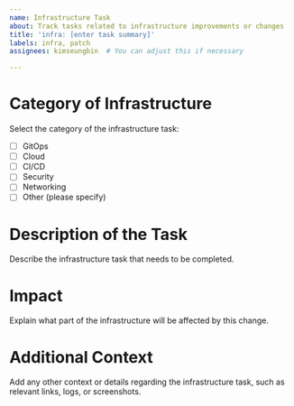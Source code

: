 ```yaml
---
name: Infrastructure Task
about: Track tasks related to infrastructure improvements or changes
title: 'infra: [enter task summary]'
labels: infra, patch
assignees: kimseungbin  # You can adjust this if necessary

---
```


# Category of Infrastructure

Select the category of the infrastructure task:

- [ ] GitOps
- [ ] Cloud
- [ ] CI/CD
- [ ] Security
- [ ] Networking
- [ ] Other (please specify)

# Description of the Task

Describe the infrastructure task that needs to be completed.

# Impact

Explain what part of the infrastructure will be affected by this change.

# Additional Context

Add any other context or details regarding the infrastructure task, such as relevant links, logs, or screenshots.